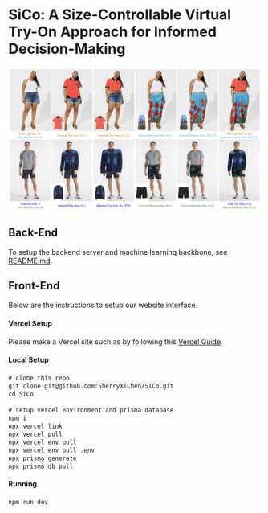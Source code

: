 # SiCo: A Size-Controllable Virtual Try-On Approach for Informed Decision-Making

![teaser image](https://github.com/SherryXTChen/SiCo/blob/0922fdf15af7942ae67ac72d07bf0f03add0ee16/assets/teaser.png)

## Back-End

To setup the backend server and machine learning backbone, see [README.md](https://github.com/SherryXTChen/SiCo/blob/5efd3729ff2cbba1aa480bf9f6d9c59ddedc04a4/README.md).

## Front-End

Below are the instructions to setup our website interface.

#### Vercel Setup

Please make a Vercel site such as by following this [Vercel Guide](https://medium.com/@hikmohadetunji/hosting-your-first-website-on-vercel-a-step-by-step-guide-95061f1ca687).

#### Local Setup

```
# clone this repo
git clone git@github.com:SherryXTChen/SiCo.git
cd SiCo

# setup vercel environment and prisma database
npm i
npx vercel link
npx vercel pull
npx vercel env pull
npx vercel env pull .env
npx prisma generate
npx prisma db pull
```

#### Running

```
npm run dev
```

